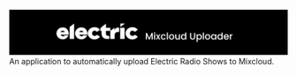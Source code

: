![Logo](public/Logo.png?raw=true)
An application to automatically upload Electric Radio Shows to Mixcloud.